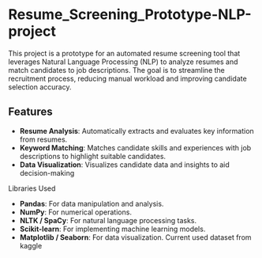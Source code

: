# Resume_Screening_Prototype-NLP-project

This project is a prototype for an automated resume screening tool that leverages Natural Language Processing (NLP) to analyze resumes and match candidates to job descriptions. The goal is to streamline the recruitment process, reducing manual workload and improving candidate selection accuracy.

## Features
- **Resume Analysis**: Automatically extracts and evaluates key information from resumes.
- **Keyword Matching**: Matches candidate skills and experiences with job descriptions to highlight suitable candidates.
- **Data Visualization**: Visualizes candidate data and insights to aid decision-making

Libraries Used
- **Pandas**: For data manipulation and analysis.
- **NumPy**: For numerical operations.
- **NLTK / SpaCy**: For natural language processing tasks.
- **Scikit-learn**: For implementing machine learning models.
- **Matplotlib / Seaborn**: For data visualization.
Current used dataset from kaggle
